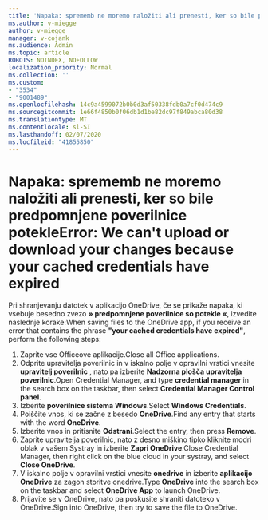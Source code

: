```yaml
---
title: 'Napaka: sprememb ne moremo naložiti ali prenesti, ker so bile predpomnjene poverilnice potekle'
ms.author: v-miegge
author: v-miegge
manager: v-cojank
ms.audience: Admin
ms.topic: article
ROBOTS: NOINDEX, NOFOLLOW
localization_priority: Normal
ms.collection: ''
ms.custom:
- "3534"
- "9001489"
ms.openlocfilehash: 14c9a4599072b0b0d3af50338fdb0a7cf0d474c9
ms.sourcegitcommit: 1e66f4850b0f06db1d1be82dc97f849abca80d38
ms.translationtype: MT
ms.contentlocale: sl-SI
ms.lasthandoff: 02/07/2020
ms.locfileid: "41855850"
---
```

# <a name="error-we-cant-upload-or-download-your-changes-because-your-cached-credentials-have-expired"></a><span data-ttu-id="ab66f-102">Napaka: sprememb ne moremo naložiti ali prenesti, ker so bile predpomnjene poverilnice potekle</span><span class="sxs-lookup"><span data-stu-id="ab66f-102">Error: We can't upload or download your changes because your cached credentials have expired</span></span>

<span data-ttu-id="ab66f-103">Pri shranjevanju datotek v aplikacijo OneDrive, če se prikaže napaka, ki vsebuje besedno zvezo **» predpomnjene poverilnice so potekle «**, izvedite naslednje korake:</span><span class="sxs-lookup"><span data-stu-id="ab66f-103">When saving files to the OneDrive app, if you receive an error that contains the phrase **"your cached credentials have expired"**, perform the following steps:</span></span>

1. <span data-ttu-id="ab66f-104">Zaprite vse Officeove aplikacije.</span><span class="sxs-lookup"><span data-stu-id="ab66f-104">Close all Office applications.</span></span>
1. <span data-ttu-id="ab66f-105">Odprite upravitelja poverilnic in v iskalno polje v opravilni vrstici vnesite **upravitelj poverilnic** , nato pa izberite **Nadzorna plošča upravitelja poverilnic**.</span><span class="sxs-lookup"><span data-stu-id="ab66f-105">Open Credential Manager, and type **credential manager** in the search box on the taskbar, then select **Credential Manager Control panel**.</span></span>
1. <span data-ttu-id="ab66f-106">Izberite **poverilnice sistema Windows**.</span><span class="sxs-lookup"><span data-stu-id="ab66f-106">Select **Windows Credentials**.</span></span>
1. <span data-ttu-id="ab66f-107">Poiščite vnos, ki se začne z besedo **OneDrive**.</span><span class="sxs-lookup"><span data-stu-id="ab66f-107">Find any entry that starts with the word **OneDrive**.</span></span>
1. <span data-ttu-id="ab66f-108">Izberite vnos in pritisnite **Odstrani**.</span><span class="sxs-lookup"><span data-stu-id="ab66f-108">Select the entry, then press **Remove**.</span></span>
1. <span data-ttu-id="ab66f-109">Zaprite upravitelja poverilnic, nato z desno miškino tipko kliknite modri oblak v vašem Systray in izberite **Zapri OneDrive**.</span><span class="sxs-lookup"><span data-stu-id="ab66f-109">Close Credential Manager, then right click on the blue cloud in your systray, and select **Close OneDrive**.</span></span>
1. <span data-ttu-id="ab66f-110">V iskalno polje v opravilni vrstici vnesite **onedrive** in izberite **aplikacijo OneDrive** za zagon storitve onedrive.</span><span class="sxs-lookup"><span data-stu-id="ab66f-110">Type **OneDrive** into the search box on the taskbar and select **OneDrive App** to launch OneDrive.</span></span>
1. <span data-ttu-id="ab66f-111">Prijavite se v OneDrive, nato pa poskusite shraniti datoteko v OneDrive.</span><span class="sxs-lookup"><span data-stu-id="ab66f-111">Sign into OneDrive, then try to save the file to OneDrive.</span></span>
